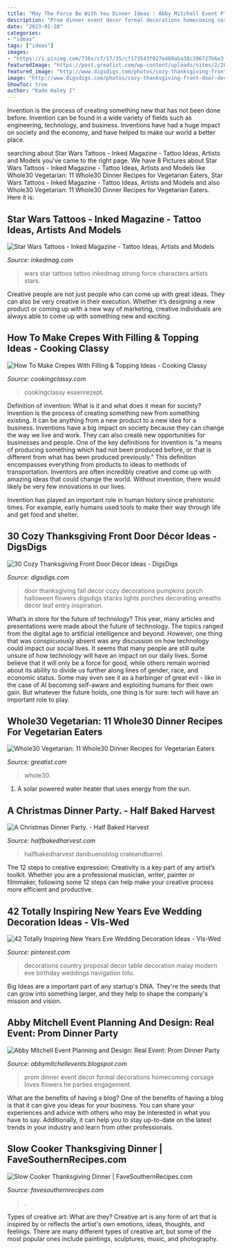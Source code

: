 ```yaml
---
title: "May The Force Be With You Dinner Ideas : Abby Mitchell Event Planning And Design: Real Event: Prom Dinner Party"
description: "Prom dinner event decor formal decorations homecoming corsage loves flowers he parties engagement"
date: "2023-01-28"
categories:
- "ideas"
tags: ["ideas"]
images:
- "https://i.pinimg.com/736x/cf/17/35/cf173543f027e460aba38c396727b6e3.jpg"
featuredImage: "https://post.greatist.com/wp-content/uploads/sites/2/2019/04/Whole3020Vegetarian20Feature-800x1200.jpg"
featured_image: "http://www.digsdigs.com/photos/cozy-thanksgiving-front-door-decor-22.jpg"
image: "http://www.digsdigs.com/photos/cozy-thanksgiving-front-door-decor-22.jpg"
ShowToc: true
author: "Kade Haley I"
---
```



Invention is the process of creating something new that has not been done before. Invention can be found in a wide variety of fields such as engineering, technology, and business. Inventions have had a huge impact on society and the economy, and have helped to make our world a better place.

	

		
searching about Star Wars Tattoos - Inked Magazine - Tattoo Ideas, Artists and Models you've came to the right page. We have 8 Pictures about Star Wars Tattoos - Inked Magazine - Tattoo Ideas, Artists and Models like Whole30 Vegetarian: 11 Whole30 Dinner Recipes for Vegetarian Eaters, Star Wars Tattoos - Inked Magazine - Tattoo Ideas, Artists and Models and also Whole30 Vegetarian: 11 Whole30 Dinner Recipes for Vegetarian Eaters. Here it is:
		
    
## Star Wars Tattoos - Inked Magazine - Tattoo Ideas, Artists And Models

<img loading=lazy src="https://www.inkedmag.com/.image/t_share/MTU5MDMyNTMwNzY2MzQxOTEy/sw_veature.jpg" onerror="this.onerror=null;this.src='https://tse4.mm.bing.net/th?id=OIP.BP7TEZ9Y0FsDgQwFT8-N0wHaHa&amp;pid=15.1';" alt="Star Wars Tattoos - Inked Magazine - Tattoo Ideas, Artists and Models">

_Source: inkedmag.com_

>wars star tattoos tattoo inkedmag strong force characters artists stars. 

	

Creative people are not just people who can come up with great ideas. They can also be very creative in their execution. Whether it’s designing a new product or coming up with a new way of marketing, creative individuals are always able to come up with something new and exciting.

    
## How To Make Crepes With Filling &amp; Topping Ideas - Cooking Classy

<img loading=lazy src="https://www.cookingclassy.com/wp-content/uploads/2017/03/crepes-20.jpg" onerror="this.onerror=null;this.src='https://tse4.mm.bing.net/th?id=OIP.a8X9u_NJbauNrz91OYMuigHaLH&amp;pid=15.1';" alt="How To Make Crepes With Filling &amp; Topping Ideas - Cooking Classy">

_Source: cookingclassy.com_

>cookingclassy essenrezept. 

	

Definition of invention: What is it and what does it mean for society?
Invention is the process of creating something new from something existing. It can be anything from a new product to a new idea for a business. Inventions have a big impact on society because they can change the way we live and work. They can also create new opportunities for businesses and people.
One of the key definitions for invention is "a means of producing something which had not been produced before, or that is different from what has been produced previously." This definition encompasses everything from products to ideas to methods of transportation. Inventors are often incredibly creative and come up with amazing ideas that could change the world. Without invention, there would likely be very few innovations in our lives.

Invention has played an important role in human history since prehistoric times. For example, early humans used tools to make their way through life and get food and shelter.

    
## 30 Cozy Thanksgiving Front Door Décor Ideas - DigsDigs

<img loading=lazy src="http://www.digsdigs.com/photos/cozy-thanksgiving-front-door-decor-22.jpg" onerror="this.onerror=null;this.src='https://tse1.mm.bing.net/th?id=OIP.RnyP-hjCZDOLAREyudIRVQAAAA&amp;pid=15.1';" alt="30 Cozy Thanksgiving Front Door Décor Ideas - DigsDigs">

_Source: digsdigs.com_

>door thanksgiving fall decor cozy decorations pumpkins porch halloween flowers digsdigs stacks lights porches decorating wreaths décor leaf entry inspiration. 

	

What’s in store for the future of technology?
This year, many articles and presentations were made about the future of technology. The topics ranged from the digital age to artificial intelligence and beyond. However, one thing that was conspicuously absent was any discussion on how technology could impact our social lives. 
It seems that many people are still quite unsure of how technology will have an impact on our daily lives. Some believe that it will only be a force for good, while others remain worried about its ability to divide us further along lines of gender, race, and economic status. Some may even see it as a harbinger of great evil - like in the case of AI becoming self-aware and exploiting humans for their own gain. But whatever the future holds, one thing is for sure: tech will have an important role to play.

    
## Whole30 Vegetarian: 11 Whole30 Dinner Recipes For Vegetarian Eaters

<img loading=lazy src="https://post.greatist.com/wp-content/uploads/sites/2/2019/04/Whole3020Vegetarian20Feature-800x1200.jpg" onerror="this.onerror=null;this.src='https://tse3.mm.bing.net/th?id=OIP.rSuaA-XxDGaw_Os-gGpcWgHaLH&amp;pid=15.1';" alt="Whole30 Vegetarian: 11 Whole30 Dinner Recipes for Vegetarian Eaters">

_Source: greatist.com_

>whole30. 

	

1. A solar powered water heater that uses energy from the sun.

    
## A Christmas Dinner Party. - Half Baked Harvest

<img loading=lazy src="https://www.halfbakedharvest.com/wp-content/uploads/2015/12/A-Christmas-Dinner-Party-9.jpg" onerror="this.onerror=null;this.src='https://tse1.mm.bing.net/th?id=OIP.x3YL00FD_tc0HZo1p-hHZAHaLH&amp;pid=15.1';" alt="A Christmas Dinner Party. - Half Baked Harvest">

_Source: halfbakedharvest.com_

>halfbakedharvest danibuenoblog crateandbarrel. 

	

The 12 steps to creative expression:
Creativity is a key part of any artist’s toolkit. Whether you are a professional musician, writer, painter or filmmaker, following some 12 steps can help make your creative process more efficient and productive.

    
## 42 Totally Inspiring New Years Eve Wedding Decoration Ideas - VIs-Wed

<img loading=lazy src="https://i.pinimg.com/736x/cf/17/35/cf173543f027e460aba38c396727b6e3.jpg" onerror="this.onerror=null;this.src='https://tse3.mm.bing.net/th?id=OIP.2D_OIaW3xDtZBUmtHI3BEQHaLH&amp;pid=15.1';" alt="42 Totally Inspiring New Years Eve Wedding Decoration Ideas - VIs-Wed">

_Source: pinterest.com_

>decorations country proposal decor table decoration malay modern eve birthday weddings navigation tolu. 

	

Big Ideas are a important part of any startup's DNA. They're the seeds that can grow into something larger, and they help to shape the company's mission and vision.

    
## Abby Mitchell Event Planning And Design: Real Event: Prom Dinner Party

<img loading=lazy src="http://3.bp.blogspot.com/-3t2zTfSKkJc/UXdQVfA0-xI/AAAAAAAAAXU/590tgKCWaSA/s1600/Prom-60.jpg" onerror="this.onerror=null;this.src='https://tse2.mm.bing.net/th?id=OIP.Mj0vwyVq9TnXFQkFtx33YAHaLG&amp;pid=15.1';" alt="Abby Mitchell Event Planning and Design: Real Event: Prom Dinner Party">

_Source: abbymitchellevents.blogspot.com_

>prom dinner event decor formal decorations homecoming corsage loves flowers he parties engagement. 

	

What are the benefits of having a blog?
One of the benefits of having a blog is that it can give you ideas for your business. You can share your experiences and advice with others who may be interested in what you have to say. Additionally, it can help you to stay up-to-date on the latest trends in your industry and learn from other professionals.

    
## Slow Cooker Thanksgiving Dinner | FaveSouthernRecipes.com

<img loading=lazy src="https://irepo.primecp.com/2017/11/354017/Slow-Cooker-Thanksgiving-Dinner_ExtraLarge1000_ID-2512664.jpg?v=2512664" onerror="this.onerror=null;this.src='https://tse3.mm.bing.net/th?id=OIP.7BSx1NAVqePV8FqNn-HGGgHaKd&amp;pid=15.1';" alt="Slow Cooker Thanksgiving Dinner | FaveSouthernRecipes.com">

_Source: favesouthernrecipes.com_

>. 

	

Types of creative art: What are they?
Creative art is any form of art that is inspired by or reflects the artist's own emotions, ideas, thoughts, and feelings. There are many different types of creative art, but some of the most popular ones include paintings, sculptures, music, and photography.

